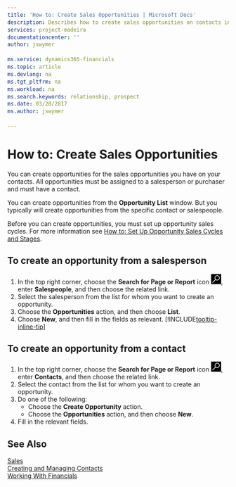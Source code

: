 ```yaml
---
title: 'How to: Create Sales Opportunities | Microsoft Docs'
description: Describes how to create sales opportunities on contacts in Financials
services: project-madeira
documentationcenter: ''
author: jswymer

ms.service: dynamics365-financials
ms.topic: article
ms.devlang: na
ms.tgt_pltfrm: na
ms.workload: na
ms.search.keywords: relationship, prospect
ms.date: 03/28/2017
ms.author: jswymer

---
```

# How to: Create Sales Opportunities
You can create opportunities for the sales opportunities you have on your contacts. All opportunities must be assigned to a salesperson or purchaser and must have a contact.

You can create opportunities from the **Opportunity List** window. But you typically will create opportunities from the specific contact or salespeople.

Before you can create opportunities, you must set up opportunity sales cycles. For more information see [How to: Set Up Opportunity Sales Cycles and Stages](marketing-how-setup-opportunity-sales-cycles-stages.md).

## To create an opportunity from a salesperson
1. In the top right corner, choose the **Search for Page or Report** icon ![Search for Page or Report](media/ui-search/search_small.png "Search for Page or Report icon"), enter **Salespeople**, and then choose the related link.
2. Select the salesperson from the list for whom you want to create an opportunity.
3. Choose the **Opportunities** action, and then choose **List**.
4. Choose **New**, and then fill in the fields as relevant. [!INCLUDE[tooltip-inline-tip](includes/tooltip-inline-tip_md.md)]  



## To create an opportunity from a contact
1. In the top right corner, choose the **Search for Page or Report** icon ![Search for Page or Report](media/ui-search/search_small.png "Search for Page or Report icon"), enter **Contacts**, and then choose the related link.
2. Select the contact from the list for whom you want to create an opportunity.
3. Do one of the following:
   * Choose the **Create Opportunity** action.
   * Choose the  **Opportunities** action, and then choose **New**.
4. Fill in the relevant fields.

## See Also
[Sales](sales-manage-sales.md)  
[Creating and Managing Contacts](marketing-contacts.md)  
[Working With Financials](ui-work-product.md)
